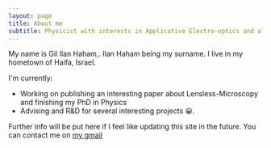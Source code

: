 ```yaml
---
layout: page
title: About me
subtitle: Physicist with interests in Applicative Electro-optics and algorithms.
---
```


My name is Gil Ilan Haham,. Ilan Haham being my surname. I live in my hometown of Haifa, Israel.

I'm currently:

- Working on publishing an interesting paper about Lensless-Microscopy and finishing my PhD in Physics
- Advising and R&D for several interesting projects 😀.

Further info will be put here if I feel like updating this site in the future.
You can contact me on [my gmail](Gilan6@gmail.com)

